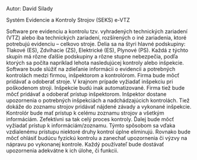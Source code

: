 Autor: David Silady

Systém Evidencie a Kontroly Strojov
(SEKS)
e-VTZ

Software pre evidenciu a kontrolu tzv. vyhradených technických zariadení (VTZ)
alebo iba technických zariadení, rozšírených o iné zariadenia, ktoré potrebujú
evidenciu – celkovo stroje.
Delia sa na štyri hlavné podskupiny: Tlakové (ES), Zdvíhacie (ZS), Elektrické (ES),
Plynové (PS). Každá z týchto skupín má rôzne ďalšie podskupiny a rôzne stupne
nebezpečia, podľa ktorých sa počíta napríklad lehota nasledujúcej kontroly alebo
inšpekcie.
Software bude slúžiť na zdieľanie informácii o evidencii a potrebných kontrolách
medzi firmou, inšpektorom a kontrolórom.
Firma bude môcť pridávať a odoberať stroje. V krajnom prípade vyžiadať inšpekciu
pri poškodenom stroji. Inšpekcie budú inak automatizované. Firma tiež bude môcť
pridávať a odoberať prístup inšpektorom.
Inšpektor dostane upozornenia o potrebných inšpekciách a nadchádzajúcich
kontrolách. Tiež dokáže do zoznamu strojov pridávať nájdené závady a vykonané
inšpekcie.
Kontrolór bude mať prístup k celému zoznamu strojov a všetkým informáciám.
Zefektívni sa tak celý proces kontroly. Ďalej bude môcť vyžiadať prístup
k informáciám/zoznamu. Týmto spôsobom sa vďaka vzdialenému prístupu niektoré
druhy kontrol úplne eliminujú. Rovnako bude môcť ohlásiť budúcu fyzickú kontrolu
a zanechať upozornenia či výzvy na nápravu po vykonanej kontrole.
Každý používateľ bude dostávať upozornenia adekvátne k ich úlohe, či funkcii.

